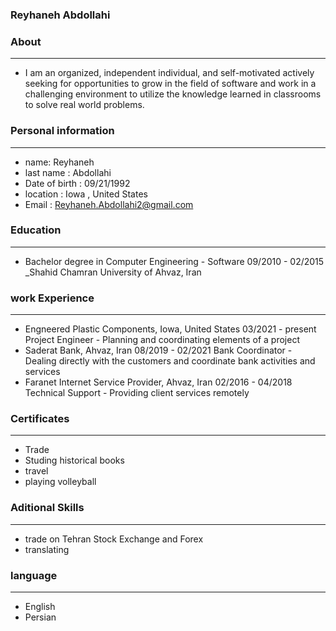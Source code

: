 
### Reyhaneh Abdollahi


### About

---
+ I am an organized, independent individual, and self-motivated actively seeking for opportunities to grow in the field of software and work in a challenging environment to         utilize the knowledge learned in classrooms to solve real world problems.


### Personal information

---
+ name: Reyhaneh
+ last name : Abdollahi
+ Date of birth : 09/21/1992
+ location : Iowa , United States
+ Email : Reyhaneh.Abdollahi2@gmail.com


### Education

---

* Bachelor degree in Computer Engineering - Software  09/2010 - 02/2015   
         _Shahid Chamran University of Ahvaz, Iran                                                                                                             

### work Experience

---
+ Engneered Plastic Components, Iowa, United States   03/2021 - present                                                                                                            
              Project Engineer - Planning and coordinating elements of a project
+ Saderat Bank, Ahvaz, Iran   08/2019 - 02/2021
              Bank Coordinator - Dealing directly with the customers and coordinate bank activities and services
+ Faranet Internet Service Provider, Ahvaz, Iran    02/2016 - 04/2018
              Technical Support - Providing client services remotely


### Certificates

---
+ Trade
+ Studing historical books
+ travel 
+ playing volleyball


### Aditional Skills

---
+ trade on Tehran Stock Exchange and Forex
+ translating


### language

---
+ English
+ Persian

